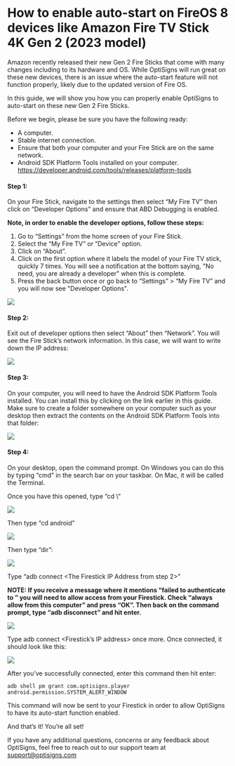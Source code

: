 # How to enable auto-start on FireOS 8 devices like Amazon Fire TV Stick 4K Gen 2 (2023 model)

Amazon recently released their new Gen 2 Fire Sticks that come with many changes including to its hardware and OS. While OptiSigns will run great on these new devices, there is an issue where the auto-start feature will not function properly, likely due to the updated version of Fire OS.

In this guide, we will show you how you can properly enable OptiSigns to auto-start on these new Gen 2 Fire Sticks.

Before we begin, please be sure you have the following ready:

* A computer.
* Stable internet connection.
* Ensure that both your computer and your Fire Stick are on the same network.
* Android SDK Platform Tools installed on your computer.  
  <https://developer.android.com/tools/releases/platform-tools>

#### **Step 1:**

On your Fire Stick, navigate to the settings then select “My Fire TV” then click on “Developer Options” and ensure that ABD Debugging is enabled.

**Note, in order to enable the developer options, follow these steps:**

1. Go to “Settings” from the home screen of your Fire Stick.
2. Select the “My Fire TV” or “Device” option.
3. Click on “About”.
4. Click on the first option where it labels the model of your Fire TV stick, quickly 7 times. You will see a notification at the bottom saying, "No need, you are already a developer" when this is complete.
5. Press the back button once or go back to “Settings” > “My Fire TV” and you will now see "Developer Options".

![](https://support.optisigns.com/hc/article_attachments/23274690253587)

#### **Step 2:**

Exit out of developer options then select “About” then “Network”. You will see the Fire Stick’s network information. In this case, we will want to write down the IP address:

![](https://support.optisigns.com/hc/article_attachments/23274680489747)

#### **Step 3:**

On your computer, you will need to have the Android SDK Platform Tools installed. You can install this by clicking on the link earlier in this guide. Make sure to create a folder somewhere on your computer such as your desktop then extract the contents on the Android SDK Platform Tools into that folder:

![](https://support.optisigns.com/hc/article_attachments/23274673766803)

#### **Step 4:**

On your desktop, open the command prompt. On Windows you can do this by typing “cmd” in the search bar on your taskbar. On Mac, it will be called the Terminal.  
  
Once you have this opened, type “cd \”

![](https://support.optisigns.com/hc/article_attachments/23274665378451)

Then type “cd android”

![](https://support.optisigns.com/hc/article_attachments/23274680497299)

Then type “dir”:

![](https://support.optisigns.com/hc/article_attachments/23274643497875)

Type “adb connect <The Firestick IP Address from step 2>”

**NOTE: If you receive a message where it mentions “failed to authenticate to <ip address>” you will need to allow access from your Firestick. Check “always allow from this computer” and press “OK”. Then back on the command prompt, type “adb disconnect” and hit enter.**

**![](https://support.optisigns.com/hc/article_attachments/23274690270739)**

Type adb connect <Firestick’s IP address> once more. Once connected, it should look like this:

![](https://support.optisigns.com/hc/article_attachments/23274660262547)

After you’ve successfully connected, enter this command then hit enter:

```
adb shell pm grant com.optisigns.player android.permission.SYSTEM_ALERT_WINDOW
```

This command will now be sent to your Firestick in order to allow OptiSigns to have its auto-start function enabled.

And that’s it! You’re all set!

If you have any additional questions, concerns or any feedback about OptiSigns, feel free to reach out to our support team at [support@optisigns.com](mailto:support@optisigns.com)